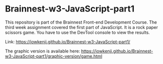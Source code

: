 # Brainnest-w3-JavaScript-part1
This repository is part of the Brainnest Front-end Development Course. The third week assignment covered the first part of JavaScript.
It is a rock paper scissors game. You have to use the DevTool console to view the results.

Link: https://jowkenji.github.io/Brainnest-w3-JavaScript-part1/

The graphic version is available here: https://jowkenji.github.io/Brainnest-w3-JavaScript-part1/graphic-version/game.html